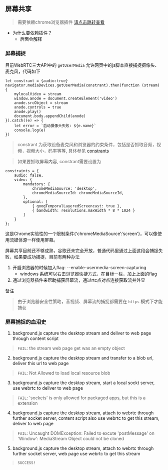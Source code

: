## 屏幕共享
> 需要依赖chrome浏览器插件 [请点击跳转查看](//github.com/lduoduo/my-chrome-extensions/tree/master/desk-capture-share)

+ 为什么要依赖插件？
    - 后面会解释

### 屏幕捕捉

目前WebRTC三大API中的 `getUserMedia` 允许网页中的js脚本直接捕捉摄像头、麦克风，代码如下
```
let constrant = {audio:true}
navigator.mediaDevices.getUserMedia(constrant).then(function (stream) {
    mylocalVideo = stream
    window.anode = document.createElement('video')
    anode.srcObject = stream
    anode.controls = true
    anode.play()
    document.body.appendChild(anode)
}).catch((e) => {
    let error = `启动摄像头失败: ${e.name}`
    console.log(e)
})
```
> constrant 为获取设备麦克风和浏览器的约束条件，包括是否抓取音频，视频，视频大小，码率等等, 具体参见 [constrants](//developer.mozilla.org/en-US/docs/Web/API/MediaStreamConstraints)

> 如果要抓取屏幕内容, constrant需要设置为

```
constraints = {
    audio: false,
    video: {
        mandatory: {
            chromeMediaSource: 'desktop',
            chromeMediaSourceId: chromeMediaSourceId,
        },
        optional: [
            { googTemporalLayeredScreencast: true },
            { bandwidth: resolutions.maxWidth * 8 * 1024 }
        ]
    }
};
```
这是Chrome实验性的一个限制条件{‘chromeMediaSource’:’screen’}，可以像使用流媒体源一样使用屏幕。

屏幕共享目前还不够成熟，谷歌还未完全开放，普通代码里通过上面这段会捕捉失败，如果要成功捕捉，目前有两种办法
1. 开启浏览器的时候加入flag: --enable-usermedia-screen-capturing
    - windows 系统可以右击浏览器快捷方式，在目标一栏，加上上面的flag
2. 通过浏览器插件来帮助捕获屏幕流，通过rtc点对点连接获取流并外显

备注
> 由于浏览器安全性策略，音视频、屏幕流的捕捉都需要在 `https` 模式下才能捕获


### 屏幕捕捉的血泪史
1. background.js capture the desktop stream and deliver to web page through content script
> `FAIL`: the stream web page get was an empty object

2. background.js capture the desktop stream and transfer to a blob url, deliver this url to web page
> `FAIL`: Not Allowed to load local resource blob

3. background.js capture the desktop stream, start a local sockt server, use webrtc to deliver to web page
> `FAIL`: 'sockets' is only allowed for packaged apps, but this is a extension

4. background.js capture the desktop stream, attach to webrtc through further socket server, content script also use webrtc to get this stream, deliver to web page
> `FAIL`: Uncaught DOMException: Failed to excute 'postMessage' on 'Window': MediaStream Object could not be cloned

5. background.js capture the desktop stream, attach to webrtc through further socket server, web page use webrtc to get this stream
>  `SUCCESS!`